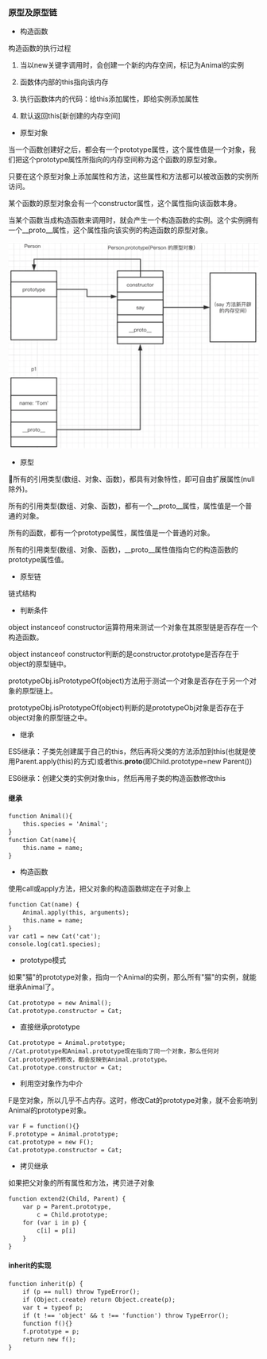 ### 原型及原型链

* 构造函数

构造函数的执行过程

1. 当以new关键字调用时，会创建一个新的内存空间，标记为Animal的实例

2. 函数体内部的this指向该内存

3. 执行函数体内的代码：给this添加属性，即给实例添加属性

4. 默认返回this[新创建的内存空间]

* 原型对象

当一个函数创建好之后，都会有一个prototype属性，这个属性值是一个对象，我们把这个prototype属性所指向的内存空间称为这个函数的原型对象。

只要在这个原型对象上添加属性和方法，这些属性和方法都可以被改函数的实例所访问。

某个函数的原型对象会有一个constructor属性，这个属性指向该函数本身。

当某个函数当成构造函数来调用时，就会产生一个构造函数的实例。这个实例拥有一个__proto__属性，这个属性指向该实例的构造函数的原型对象。

![原型](../images/prototype.png)

* 原型

所有的引用类型(数组、对象、函数)，都具有对象特性，即可自由扩展属性(null除外)。

所有的引用类型(数组、对象、函数)，都有一个__proto__属性，属性值是一个普通的对象。

所有的函数，都有一个prototype属性，属性值是一个普通的对象。

所有的引用类型(数组、对象、函数)，__proto__属性值指向它的构造函数的prototype属性值。

* 原型链

链式结构

* 判断条件

object instanceof constructor运算符用来测试一个对象在其原型链是否存在一个构造函数。

object instanceof constructor判断的是constructor.prototype是否存在于object的原型链中。

prototypeObj.isPrototypeOf(object)方法用于测试一个对象是否存在于另一个对象的原型链上。

prototypeObj.isPrototypeOf(object)判断的是prototypeObj对象是否存在于object对象的原型链之中。

* 继承

ES5继承：子类先创建属于自己的this，然后再将父类的方法添加到this(也就是使用Parent.apply(this)的方式)或者this.__proto__(即Child.prototype=new Parent())

ES6继承：创建父类的实例对象this，然后再用子类的构造函数修改this

#### 继承

````
function Animal(){
    this.species = 'Animal';
}
function Cat(name){
    this.name = name;
}
````

* 构造函数

使用call或apply方法，把父对象的构造函数绑定在子对象上

````
function Cat(name) {
    Animal.apply(this, arguments);
    this.name = name;
}
var cat1 = new Cat('cat');
console.log(cat1.species);
````

* prototype模式

如果"猫"的prototype对象，指向一个Animal的实例，那么所有"猫"的实例，就能继承Animal了。

````
Cat.prototype = new Animal();
Cat.prototype.constructor = Cat;
````

* 直接继承prototype

````
Cat.prototype = Animal.prototype;
//Cat.prototype和Animal.prototype现在指向了同一个对象，那么任何对Cat.prototype的修改，都会反映到Animal.prototype。
Cat.prototype.constructor = Cat;
````

* 利用空对象作为中介

F是空对象，所以几乎不占内存。这时，修改Cat的prototype对象，就不会影响到Animal的prototype对象。

````
var F = function(){}
F.prototype = Animal.prototype;
cat.prototype = new F();
Cat.prototype.constructor = Cat;
````

* 拷贝继承

如果把父对象的所有属性和方法，拷贝进子对象

````
function extend2(Child, Parent) {
    var p = Parent.prototype,
        c = Child.prototype;
    for (var i in p) {
        c[i] = p[i]
    }
}
````

#### inherit的实现

````
function inherit(p) {
    if (p == null) throw TypeError();
    if (Object.create) return Object.create(p);
    var t = typeof p;
    if (t !== 'object' && t !== 'function') throw TypeError();
    function f(){}
    f.prototype = p;
    return new f();
}
````



